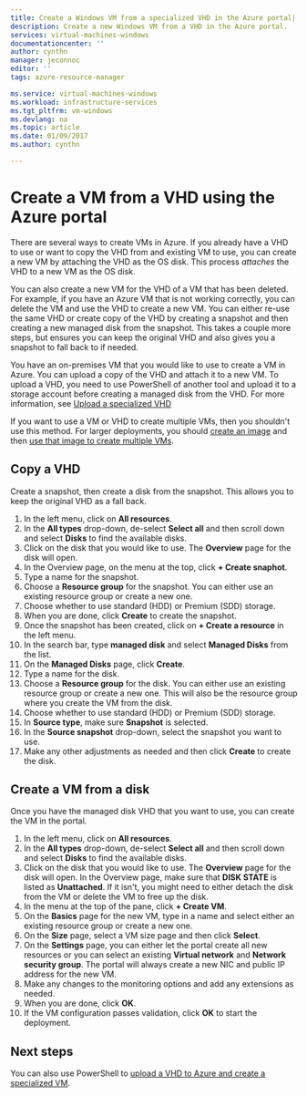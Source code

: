 ```yaml
---
title: Create a Windows VM from a specialized VHD in the Azure portal| Microsoft Docs
description: Create a new Windows VM from a VHD in the Azure portal.
services: virtual-machines-windows
documentationcenter: ''
author: cynthn
manager: jeconnoc
editor: ''
tags: azure-resource-manager

ms.service: virtual-machines-windows
ms.workload: infrastructure-services
ms.tgt_pltfrm: vm-windows
ms.devlang: na
ms.topic: article
ms.date: 01/09/2017
ms.author: cynthn

---
```

# Create a VM from a VHD using the Azure portal


There are several ways to create VMs in Azure. If you already have a VHD to use or want to copy the VHD from and existing VM to use, you can create a new VM by attaching the VHD as the OS disk. This process *attaches* the VHD to a new VM as the OS disk.

You can also create a new VM  for the VHD of a VM that has been deleted. For example, if you have an Azure VM that is not working correctly, you can delete the VM and use the VHD to create a new VM. You can either re-use the same VHD or create copy of the VHD by creating a snapshot and then creating a new managed disk from the snapshot. This takes a couple more steps, but ensures you can keep the original VHD and also gives you a snapshot to fall back to if needed.

You have an on-premises VM that you would like to use to create a VM in Azure. You can upload a copy of the VHD and attach it to a new VM. To upload a VHD, you need to use PowerShell of another tool and upload it to a storage account before creating a managed disk from the VHD. For more information, see [Upload a specialized VHD](create-vm-specialized.md#option-2-upload-a-specialized-vhd)

If you want to use a VM or VHD to create multiple VMs, then you shouldn't use this method. For larger deployments, you should [create an image](capture-image-resource.md) and then [use that image to create multiple VMs](create-vm-generalized-managed.md).


## Copy a VHD

Create a snapshot, then create a disk from the snapshot. This allows you to keep the original VHD as a fall back.

1. In the left menu, click on **All resources**.
2. In the **All types** drop-down, de-select **Select all** and then scroll down and select **Disks** to find the available disks.
3. Click on the disk that you would like to use. The **Overview** page for the disk will open.
4. In the Overview page, on the menu at the top, click **+ Create snaphot**. 
5. Type a name for the snapshot.
6. Choose a **Resource group** for the snapshot. You can either use an existing resource group or create a new one.
7. Choose whether to use standard (HDD) or Premium (SDD) storage.
8. When you are done, click **Create** to create the snapshot.
9. Once the snapshot has been created, click on **+ Create a resource** in the left menu.
10. In the search bar, type **managed disk** and select **Managed Disks** from the list.
11. On the **Managed Disks** page, click **Create**.
12. Type a name for the disk.
13. Choose a **Resource group** for the disk. You can either use an existing resource group or create a new one. This will also be the resource group where you create the VM from the disk.
14. Choose whether to use standard (HDD) or Premium (SDD) storage.
15. In **Source type**, make sure **Snapshot** is selected.
16. In the **Source snapshot** drop-down, select the snapshot you want to use.
17. Make any other adjustments as needed and then click **Create** to create the disk.

## Create a VM from a disk

Once you have the managed disk VHD that you want to use, you can create the VM in the portal.

1. In the left menu, click on **All resources**.
2. In the **All types** drop-down, de-select **Select all** and then scroll down and select **Disks** to find the available disks.
3. Click on the disk that you would like to use. The **Overview** page for the disk will open.
In the Overview page, make sure that **DISK STATE** is listed as **Unattached**. If it isn't, you might need to either detach the disk from the VM or delete the VM to free up the disk.
4. In the menu at the top of the pane, click **+ Create VM**.
5. On the **Basics** page for the new VM, type in a name and select either an existing resource group or create a new one.
6. On the **Size** page, select a VM size page and then click **Select**.
7. On the **Settings** page, you can either let the portal create all new resources or you can select an existing **Virtual network** and **Network security group**. The portal will always create a new NIC and public IP address for the new VM. 
8. Make any changes to the monitoring options and add any extensions as needed.
9. When you are done, click **OK**. 
10. If the VM configuration passes validation, click **OK** to start the deployment.

## Next steps

You can also  use PowerShell to [upload a VHD to Azure and create a specialized VM](create-vm-specialized.md).


